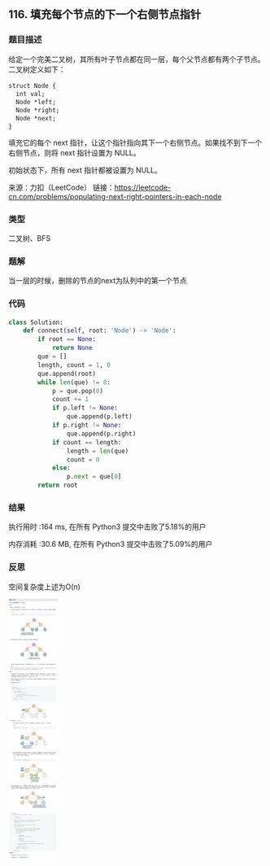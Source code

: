 ## 116. 填充每个节点的下一个右侧节点指针



### 题目描述

给定一个完美二叉树，其所有叶子节点都在同一层，每个父节点都有两个子节点。二叉树定义如下：

```
struct Node {
  int val;
  Node *left;
  Node *right;
  Node *next;
}
```


填充它的每个 next 指针，让这个指针指向其下一个右侧节点。如果找不到下一个右侧节点，则将 next 指针设置为 NULL。

初始状态下，所有 next 指针都被设置为 NULL。

来源：力扣（LeetCode）
链接：https://leetcode-cn.com/problems/populating-next-right-pointers-in-each-node

### 类型

二叉树、BFS



### 题解

当一层的时候，删除的节点的next为队列中的第一个节点



### 代码

```python
class Solution:
    def connect(self, root: 'Node') -> 'Node':
    	if root == None:
    		return None
    	que = []
    	length, count = 1, 0
    	que.append(root)
    	while len(que) != 0:
    		p = que.pop(0)
    		count += 1
    		if p.left != None:
    			que.append(p.left)
    		if p.right != None:
    			que.append(p.right)
    		if count == length:
    			length = len(que)
    			count = 0
    		else:
    			p.next = que[0]
    	return root
```



### 结果

执行用时 :164 ms, 在所有 Python3 提交中击败了5.18%的用户

内存消耗 :30.6 MB, 在所有 Python3 提交中击败了5.09%的用户



### 反思

空间复杂度上述为O(n)

<img src="../images/26.png" style="zoom:50%;" />